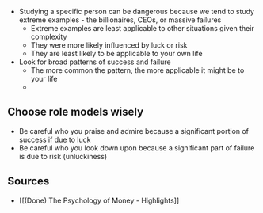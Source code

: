 - Studying a specific person can be dangerous because we tend to study extreme examples - the billionaires, CEOs, or massive failures
	- Extreme examples are least applicable to other situations given their complexity
	- They were more likely influenced by luck or risk
	- They are least likely to be applicable to your own life
- Look for broad patterns of success and failure
	- The more common the pattern, the more applicable it might be to your life
	- 

## Choose role models wisely
- Be careful who you praise and admire because a significant portion of success if due to luck
- Be careful who you look down upon because a significant part of failure is due to risk (unluckiness)
## Sources
- [[(Done) The Psychology of Money - Highlights]]